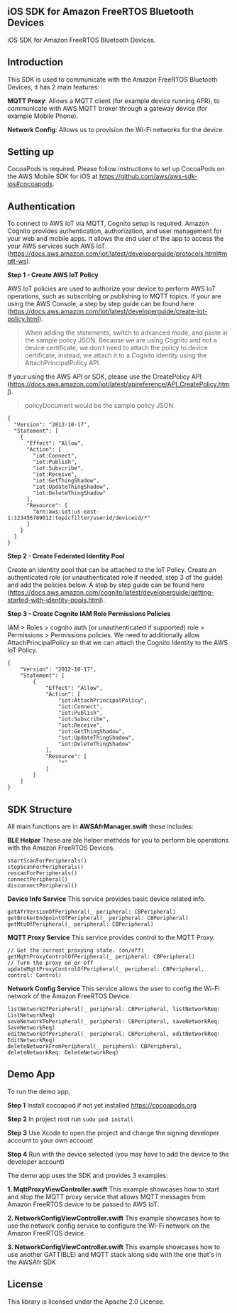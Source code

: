 ## iOS SDK for Amazon FreeRTOS Bluetooth Devices

iOS SDK for Amazon FreeRTOS Bluetooth Devices.

## Introduction

This SDK is used to communicate with the Amazon FreeRTOS Bluetooth Devices, it has 2 main features:

**MQTT Proxy**:  Allows a MQTT client (for example device running AFR), to communicate with AWS MQTT broker through a gateway device (for example Mobile Phone).

**Network Config**:  Allows us to provision the Wi-Fi networks for the device.

## Setting up
CocoaPods is required. Please follow instructions to set up CocoaPods on the AWS Mobile SDK for iOS at https://github.com/aws/aws-sdk-ios#cocoapods.

## Authentication

To connect to AWS IoT via MQTT, Cognito setup is required. Amazon Cognito provides authentication, authorization, and user management for your web and mobile apps. It allows the end user of the app to access the your AWS services such AWS IoT. (https://docs.aws.amazon.com/iot/latest/developerguide/protocols.html#mqtt-ws).

**Step 1 - Create AWS IoT Policy**

AWS IoT policies are used to authorize your device to perform AWS IoT operations, such as subscribing or publishing to MQTT topics.
If your are using the AWS Console, a step by step guide can be found here (https://docs.aws.amazon.com/iot/latest/developerguide/create-iot-policy.html).

> When adding the statements, switch to advanced mode, and paste in the sample policy JSON.
> Because we are using Cognito and not a device certificate, we don't need to attach the policy to device certificate, instead, we attach it to a Cognito identity using the AttachPrincipalPolicy API.

If your using the AWS API or SDK, please use the CreatePolicy API (https://docs.aws.amazon.com/iot/latest/apireference/API_CreatePolicy.html).

> policyDocument would be the sample policy JSON.

```
{
  "Version": "2012-10-17",
  "Statement": [
    {
      "Effect": "Allow",
      "Action": [
        "iot:Connect",
        "iot:Publish",
        "iot:Subscribe",
        "iot:Receive",
        "iot:GetThingShadow",
        "iot:UpdateThingShadow",
        "iot:DeleteThingShadow"
      ],
      "Resource": [
        "arn:aws:iot:us-east-1:123456789012:topicfilter/userid/deviceid/*"
      ]
    }
  ]
}
```
**Step 2 - Create Federated Identity Pool**

Create an identity pool that can be attached to the IoT Policy. Create an authenticated role (or unauthenticated role if needed, step 3 of the guide) and add the policies below. A step by step guide can be found here (https://docs.aws.amazon.com/cognito/latest/developerguide/getting-started-with-identity-pools.html).

**Step 3 - Create Cognito IAM Role Permissions Policies**

IAM > Roles > cognito auth (or unauthenticated if supported) role > Permissions > Permissions policies. We need to additionally allow AttachPrincipalPolicy so that we can attach the Cognito Identity to the AWS IoT Policy.


```
{
    "Version": "2012-10-17",
    "Statement": [
        {
            "Effect": "Allow",
            "Action": [
                "iot:AttachPrincipalPolicy",
                "iot:Connect",
                "iot:Publish",
                "iot:Subscribe",
                "iot:Receive",
                "iot:GetThingShadow",
                "iot:UpdateThingShadow",
                "iot:DeleteThingShadow"
            ],
            "Resource": [
                "*"
            ]
        }
    ]
}
```

## SDK Structure

All main functions are in **AWSAfrManager.swift** these includes:

**BLE Helper**
These are ble helper methods for you to perform ble operations with the Amazon FreeRTOS Devices.

```
startScanForPeripherals()
stopScanForPeripherals()
rescanForPeripherals()
connectPeripheral()
disconnectPeripheral()
```

**Device Info Service**
This service provides basic device related info.

```
gatAfrVersionOfPeripheral(_ peripheral: CBPeripheral)
getBrokerEndpointOfPeripheral(_ peripheral: CBPeripheral)
getMtuOfPeripheral(_ peripheral: CBPeripheral)
```

**MQTT Proxy Service**
This service provides control to the MQTT Proxy.

```
// Get the current proxying state. (on/off)
getMqttProxyControlOfPeripheral(_ peripheral: CBPeripheral)
// Turn the proxy on or off
updateMqttProxyControlOfPeripheral(_ peripheral: CBPeripheral, control: Control)
```

**Network Config Service**
This service allows the user to config the Wi-Fi network of the Amazon FreeRTOS Device.

```
listNetworkOfPeripheral(_ peripheral: CBPeripheral, listNetworkReq: ListNetworkReq)
saveNetworkToPeripheral(_ peripheral: CBPeripheral, saveNetworkReq: SaveNetworkReq)
editNetworkOfPeripheral(_ peripheral: CBPeripheral, editNetworkReq: EditNetworkReq)
deleteNetworkFromPeripheral(_ peripheral: CBPeripheral, deleteNetworkReq: DeleteNetworkReq)
```

## Demo App

To run the demo app,

**Step 1** Install cocoapod if not yet installed https://cocoapods.org

**Step 2** In project root run ```sudo pod install```

**Step 3** Use Xcode to open the project and change the signing developer account to your own account

**Step 4** Run with the device selected (you may have to add the device to the developer account)

The demo app uses the SDK and provides 3 examples:

**1. MqttProxyViewController.swift**
This example showcases how to start and stop the MQTT proxy service that allows MQTT messages from Amazon FreeRTOS device to be passed to AWS IoT.

**2. NetworkConfigViewController.swift**
This example showcases how to use the network config service to configure the Wi-Fi network on the Amazon FreeRTOS device.

**3. NetworkConfigViewController.swift**
This example showcases how to use another GATT(BLE) and MQTT stack along side with the one that's in the AWSAfr SDK

## License

This library is licensed under the Apache 2.0 License. 
